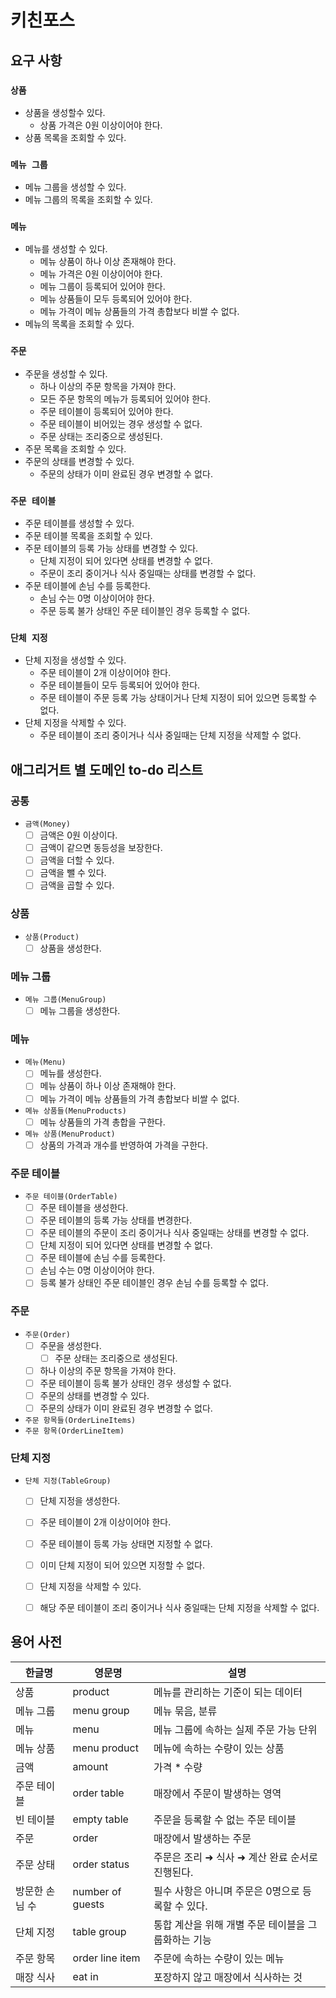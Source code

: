 # 키친포스

## 요구 사항

### `상품`
- 상품을 생성할수 있다.
    - 상품 가격은 0원 이상이어야 한다.
- 상품 목록을 조회할 수 있다.
    
### `메뉴 그룹`
- 메뉴 그룹을 생성할 수 있다.
- 메뉴 그룹의 목록을 조회할 수 있다.
 
### `메뉴`
- 메뉴를 생성할 수 있다.
    - 메뉴 상품이 하나 이상 존재해야 한다.
    - 메뉴 가격은 0원 이상이어야 한다.
    - 메뉴 그룹이 등록되어 있어야 한다.
    - 메뉴 상품들이 모두 등록되어 있어야 한다.
    - 메뉴 가격이 메뉴 상품들의 가격 총합보다 비쌀 수 없다. 
- 메뉴의 목록을 조회할 수 있다.

### `주문`
- 주문을 생성할 수 있다.
    - 하나 이상의 주문 항목을 가져야 한다.
    - 모든 주문 항목의 메뉴가 등록되어 있어야 한다. 
    - 주문 테이블이 등록되어 있어야 한다.
    - 주문 테이블이 비어있는 경우 생성할 수 없다.
    - 주문 상태는 조리중으로 생성된다.
- 주문 목록을 조회할 수 있다.
- 주문의 상태를 변경할 수 있다.
    - 주문의 상태가 이미 완료된 경우 변경할 수 없다.
     
### `주문 테이블`
- 주문 테이블를 생성할 수 있다.
- 주문 테이블 목록을 조회할 수 있다.
- 주문 테이블의 등록 가능 상태를 변경할 수 있다.
    - 단체 지정이 되어 있다면 상태를 변경할 수 없다.
    - 주문이 조리 중이거나 식사 중일때는 상태를 변경할 수 없다.
- 주문 테이블에 손님 수를 등록한다.
    - 손님 수는 0명 이상이어야 한다.
    - 주문 등록 불가 상태인 주문 테이블인 경우 등록할 수 없다. 

### `단체 지정`  
- 단체 지정을 생성할 수 있다.
    - 주문 테이블이 2개 이상이어야 한다.
    - 주문 테이블들이 모두 등록되어 있어야 한다.
    - 주문 테이블이 주문 등록 가능 상태이거나 단체 지정이 되어 있으면 등록할 수 없다. 
- 단체 지정을 삭제할 수 있다.  
    - 주문 테이블이 조리 중이거나 식사 중일때는 단체 지정을 삭제할 수 없다. 

## 애그리거트 별 도메인 to-do 리스트

### 공통
- `금액(Money)`
    - [ ] 금액은 0원 이상이다.
    - [ ] 금액이 같으면 동등성을 보장한다.
    - [ ] 금액을 더할 수 있다.
    - [ ] 금액을 뺄 수 있다.
    - [ ] 금액을 곱할 수 있다.

### 상품
- `상품(Product)`
    - [ ] 상품을 생성한다.

### 메뉴 그룹
- `메뉴 그룹(MenuGroup)`
    - [ ] 메뉴 그룹을 생성한다.
    
### 메뉴    
- `메뉴(Menu)`
    - [ ] 메뉴를 생성한다.
    - [ ] 메뉴 상품이 하나 이상 존재해야 한다.
    - [ ] 메뉴 가격이 메뉴 상품들의 가격 총합보다 비쌀 수 없다.
- `메뉴 상품들(MenuProducts)`
    - [ ] 메뉴 상품들의 가격 총합을 구한다.
- `메뉴 상품(MenuProduct)`
    - [ ] 상품의 가격과 개수를 반영하여 가격을 구한다.

### 주문 테이블
- `주문 테이블(OrderTable)`
    - [ ] 주문 테이블을 생성한다.
    - [ ] 주문 테이블의 등록 가능 상태를 변경한다.
    - [ ] 주문 테이블의 주문이 조리 중이거나 식사 중일때는 상태를 변경할 수 없다.
    - [ ] 단체 지정이 되어 있다면 상태를 변경할 수 없다.
    - [ ] 주문 테이블에 손님 수를 등록한다.
    - [ ] 손님 수는 0명 이상이어야 한다.
    - [ ] 등록 불가 상태인 주문 테이블인 경우 손님 수를 등록할 수 없다.
    
### 주문
- `주문(Order)`
    - [ ] 주문을 생성한다.
        - [ ] 주문 상태는 조리중으로 생성된다.
    - [ ] 하나 이상의 주문 항목을 가져야 한다. 
    - [ ] 주문 테이블이 등록 불가 상태인 경우 생성할 수 없다.
    - [ ] 주문의 상태를 변경할 수 있다.
    - [ ] 주문의 상태가 이미 완료된 경우 변경할 수 없다.
- `주문 항목들(OrderLineItems)`
- `주문 항목(OrderLineItem)`

### 단체 지정    
- `단체 지정(TableGroup)`
    - [ ] 단체 지정을 생성한다.
    - [ ] 주문 테이블이 2개 이상이어야 한다.
    - [ ] 주문 테이블이 등록 가능 상태면 지정할 수 없다.
    - [ ] 이미 단체 지정이 되어 있으면 지정할 수 없다. 
    - [ ] 단체 지정을 삭제할 수 있다.  
    - [ ] 해당 주문 테이블이 조리 중이거나 식사 중일때는 단체 지정을 삭제할 수 없다. 

    
## 용어 사전

| 한글명 | 영문명 | 설명 |
| --- | --- | --- |
| 상품 | product | 메뉴를 관리하는 기준이 되는 데이터 |
| 메뉴 그룹 | menu group | 메뉴 묶음, 분류 |
| 메뉴 | menu | 메뉴 그룹에 속하는 실제 주문 가능 단위 |
| 메뉴 상품 | menu product | 메뉴에 속하는 수량이 있는 상품 |
| 금액 | amount | 가격 * 수량 |
| 주문 테이블 | order table | 매장에서 주문이 발생하는 영역 |
| 빈 테이블 | empty table | 주문을 등록할 수 없는 주문 테이블 |
| 주문 | order | 매장에서 발생하는 주문 |
| 주문 상태 | order status | 주문은 조리 ➜ 식사 ➜ 계산 완료 순서로 진행된다. |
| 방문한 손님 수 | number of guests | 필수 사항은 아니며 주문은 0명으로 등록할 수 있다. |
| 단체 지정 | table group | 통합 계산을 위해 개별 주문 테이블을 그룹화하는 기능 |
| 주문 항목 | order line item | 주문에 속하는 수량이 있는 메뉴 |
| 매장 식사 | eat in | 포장하지 않고 매장에서 식사하는 것 |
